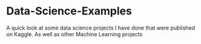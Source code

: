 # Data-Science-Examples
A quick look at some data science projects I have done that were published on Kaggle. As well as other Machine Learning projects
